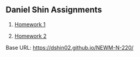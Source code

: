 ## Daniel Shin Assignments

1. [Homework 1](https://dshin02.github.io/NEWM-N-220/homework-1)

2. [Homework 2](https://dshin02.github.io/NEWM-N-220/homework-2)

Base URL: https://dshin02.github.io/NEWM-N-220/
